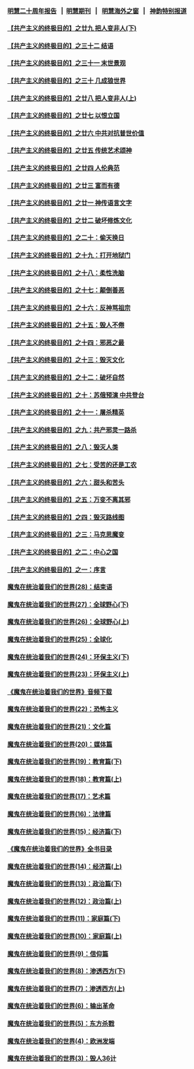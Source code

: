#### [明慧二十周年报告](https://github.com/gfw-breaker/mh-reports/blob/master/README.md?t=07240240) &nbsp;&nbsp;|&nbsp;&nbsp;[明慧期刊](https://github.com/gfw-breaker/mh-qikan) &nbsp;&nbsp;|&nbsp;&nbsp; [明慧海外之窗](https://github.com/gfw-breaker/mh-news/blob/master/README.md?t=07240240) &nbsp;&nbsp;|&nbsp;&nbsp; [神韵特别报道](https://github.com/gfw-breaker/mh-news/blob/master/shenyun.md?t=07240240) 

#### [【共产主义的终极目的】之廿九 把人变非人(下)](../pages/nsc422/n11344140.md?t=07240240) 

#### [【共产主义的终极目的】之三十二 结语](../pages/nsc422/n11360535.md?t=07240240) 

#### [【共产主义的终极目的】之三十一 末世景观](../pages/nsc422/n11351129.md?t=07240240) 

#### [【共产主义的终极目的】之三十 几成狼世界](../pages/nsc422/n11348280.md?t=07240240) 

#### [【共产主义的终极目的】之廿八 把人变非人(上)](../pages/nsc422/n11340492.md?t=07240240) 

#### [【共产主义的终极目的】之廿七 以恨立国](../pages/nsc422/n11336944.md?t=07240240) 

#### [【共产主义的终极目的】之廿六 中共对抗普世价值](../pages/nsc422/n11324785.md?t=07240240) 

#### [【共产主义的终极目的】之廿五 传统艺术颂神](../pages/nsc422/n11296396.md?t=07240240) 

#### [【共产主义的终极目的】之廿四 人伦典范](../pages/nsc422/n11296397.md?t=07240240) 

#### [【共产主义的终极目的】之廿三 富而有德](../pages/nsc422/n11283598.md?t=07240240) 

#### [【共产主义的终极目的】之廿一 神传语言文字](../pages/nsc422/n11263265.md?t=07240240) 

#### [【共产主义的终极目的】之廿二 破坏修炼文化](../pages/nsc422/n11245728.md?t=07240240) 

#### [【共产主义的终极目的】之二十：偷天换日](../pages/nsc422/n11238846.md?t=07240240) 

#### [【共产主义的终极目的】之十九：打开地狱门](../pages/nsc422/n11206376.md?t=07240240) 

#### [【共产主义的终极目的】之十八：柔性洗脑](../pages/nsc422/n11199994.md?t=07240240) 

#### [【共产主义的终极目的】之十七：颠倒善恶](../pages/nsc422/n11179782.md?t=07240240) 

#### [【共产主义的终极目的】之十六：反神骂祖宗](../pages/nsc422/n11166798.md?t=07240240) 

#### [【共产主义的终极目的】之十五：毁人不倦](../pages/nsc422/n11166792.md?t=07240240) 

#### [【共产主义的终极目的】之十四：邪恶之最](../pages/nsc422/n11150249.md?t=07240240) 

#### [【共产主义的终极目的】之十三：毁灭文化](../pages/nsc422/n11135227.md?t=07240240) 

#### [【共产主义的终极目的】之十二：破坏自然](../pages/nsc422/n11135214.md?t=07240240) 

#### [【共产主义的终极目的】之十：苏俄预演 中共登台](../pages/nsc422/n11118424.md?t=07240240) 

#### [【共产主义的终极目的】之十一：屠杀精英](../pages/nsc422/n11118442.md?t=07240240) 

#### [【共产主义的终极目的】之九：共产邪灵一路杀](../pages/nsc422/n11114139.md?t=07240240) 

#### [【共产主义的终极目的】之八：毁灭人类](../pages/nsc422/n11108503.md?t=07240240) 

#### [【共产主义的终极目的】之七：受苦的还是工农](../pages/nsc422/n11101809.md?t=07240240) 

#### [【共产主义的终极目的】之六：甜头和苦头](../pages/nsc422/n11096971.md?t=07240240) 

#### [【共产主义的终极目的】之五：万变不离其邪](../pages/nsc422/n11091285.md?t=07240240) 

#### [【共产主义的终极目的】之四：毁灭路线图](../pages/nsc422/n11086284.md?t=07240240) 

#### [【共产主义的终极目的】之三：马克思魔变](../pages/nsc422/n11061941.md?t=07240240) 

#### [【共产主义的终极目的】之二：中心之国](../pages/nsc422/n11047728.md?t=07240240) 

#### [【共产主义的终极目的】之一：序言](../pages/nsc422/n11086077.md?t=07240240) 

#### [魔鬼在统治着我们的世界(28)：结束语](../pages/nsc422/n10936246.md?t=07240240) 

#### [魔鬼在统治着我们的世界(27)：全球野心(下)](../pages/nsc422/n10928319.md?t=07240240) 

#### [魔鬼在统治着我们的世界(26)：全球野心(上)](../pages/nsc422/n10900318.md?t=07240240) 

#### [魔鬼在统治着我们的世界(25)：全球化](../pages/nsc422/n10788205.md?t=07240240) 

#### [魔鬼在统治着我们的世界(24)：环保主义(下)](../pages/nsc422/n10695307.md?t=07240240) 

#### [魔鬼在统治着我们的世界(23)：环保主义(上)](../pages/nsc422/n10688613.md?t=07240240) 

#### [《魔鬼在统治着我们的世界》音频下载](../pages/nsc422/n10635553.md?t=07240240) 

#### [魔鬼在统治着我们的世界(22)：恐怖主义](../pages/nsc422/n10614727.md?t=07240240) 

#### [魔鬼在统治着我们的世界(21)：文化篇](../pages/nsc422/n10597706.md?t=07240240) 

#### [魔鬼在统治着我们的世界(20)：媒体篇](../pages/nsc422/n10586579.md?t=07240240) 

#### [魔鬼在统治着我们的世界(19)：教育篇(下)](../pages/nsc422/n10564808.md?t=07240240) 

#### [魔鬼在统治着我们的世界(18)：教育篇(上)](../pages/nsc422/n10526970.md?t=07240240) 

#### [魔鬼在统治着我们的世界(17)：艺术篇](../pages/nsc422/n10499093.md?t=07240240) 

#### [魔鬼在统治着我们的世界(16)：法律篇](../pages/nsc422/n10485969.md?t=07240240) 

#### [魔鬼在统治着我们的世界(15)：经济篇(下)](../pages/nsc422/n10469975.md?t=07240240) 

#### [《魔鬼在统治着我们的世界》全书目录](../pages/nsc422/n10464261.md?t=07240240) 

#### [魔鬼在统治着我们的世界(14)：经济篇(上)](../pages/nsc422/n10457370.md?t=07240240) 

#### [魔鬼在统治着我们的世界(13)：政治篇(下)](../pages/nsc422/n10448270.md?t=07240240) 

#### [魔鬼在统治着我们的世界(12)：政治篇(上)](../pages/nsc422/n10444576.md?t=07240240) 

#### [魔鬼在统治着我们的世界(11)：家庭篇(下)](../pages/nsc422/n10440961.md?t=07240240) 

#### [魔鬼在统治着我们的世界(10)：家庭篇(上)](../pages/nsc422/n10435448.md?t=07240240) 

#### [魔鬼在统治着我们的世界(9)：信仰篇](../pages/nsc422/n10432159.md?t=07240240) 

#### [魔鬼在统治着我们的世界(8)：渗透西方(下)](../pages/nsc422/n10429603.md?t=07240240) 

#### [魔鬼在统治着我们的世界(7)：渗透西方(上)](../pages/nsc422/n10426013.md?t=07240240) 

#### [魔鬼在统治着我们的世界(6)：输出革命](../pages/nsc422/n10421536.md?t=07240240) 

#### [魔鬼在统治着我们的世界(5)：东方杀戮](../pages/nsc422/n10417707.md?t=07240240) 

#### [魔鬼在统治着我们的世界(4)：欧洲发端](../pages/nsc422/n10414890.md?t=07240240) 

#### [魔鬼在统治着我们的世界(3)：毁人36计](../pages/nsc422/n10411583.md?t=07240240) 


